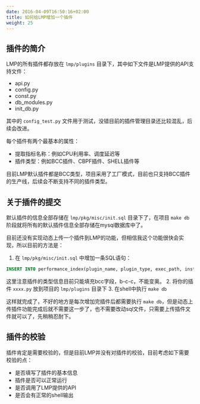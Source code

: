 ```yaml
---
date: 2016-04-09T16:50:16+02:00
title: 如何给LMP增加一个插件
weight: 25
---
```


## 插件的简介
LMP的所有插件都存放在 `lmp/plugins` 目录下，其中如下文件是LMP提供的API支持文件：

- api.py
- config.py
- const.py
- db_modules.py
- init_db.py
   
其中的 `config_test.py` 文件用于测试，没错目前的插件管理目录还比较混乱，后续会改进。

每个插件有两个最基本的属性：

 - 提取指标名称：例如CPU利用率、调度延迟等
 - 插件类型：例如BCC插件、CBPF插件、SHELL插件等

目前LMP默认插件都是BCC类型，项目采用了工厂模式，目前也只支持BCC插件的生产线，后续会不断支持不同的插件类型。


## 关于插件的提交
默认插件的信息全部存储在 `lmp/pkg/misc/init.sql` 目录下了，在项目 `make db` 阶段就将所有的默认插件信息全部存储在mysql数据库中了。

目前还没有实现动态上传一个插件到LMP的功能，但相信我这个功能很快会实现，所以目前的方法是：

1. 在 `lmp/pkg/misc/init.sql` 中增加一条SQL语句：
```sql
INSERT INTO performance_index(plugin_name, plugin_type, exec_path, instruction, state) VALUES(" ", "bcc", "./plugins/xxxx.py", "empty", 0);
```
这里注意插件的类型信息目前只能填充bcc字段，b-c-c，不能变奥。
2. 将你的插件 `xxxx.py` 放到项目的 `lmp/plugins` 目录下
3. 在shell中执行 `make db`

这样就完成了，不好的地方是每次增加完插件后都需要执行 `make db`，但是动态上传插件功能完成后就不需要这一步了，也不需要改动sql文件，只需要上传插件文件就可以了，先稍稍忍耐下。


## 插件的校验
插件肯定是需要校验的，但是目前LMP并没有对插件的校验，目前考虑如下需要校验的点：

- 是否填写了插件的基本信息
- 插件是否可以正常运行  
- 是否调用了LMP提供的API
- 是否会有正常的shell输出
